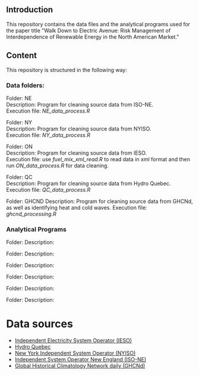 ## Introduction

This repository contains the data files and the analytical programs used for the paper title "Walk Down to Electric Avenue: Risk Management of Interdependence of Renewable Energy in the North American Market."

## Content

This repository is structured in the following way:

### Data folders:

Folder: NE  
Description: Program for cleaning source data from ISO-NE.  
Execution file: *NE_data_process.R*

Folder: NY  
Description: Program for cleaning source data from NYISO.  
Execution file: *NY_data_process.R*  

Folder: ON  
Description: Program for cleaning source data from IESO.  
Execution file: use *fuel_mix_xml_read.R* to read data in xml format and then run *ON_data_process.R* for data cleaning.

Folder: QC  
Description: Program for cleaning source data from Hydro Quebec.  
Execution file: *QC_data_process.R*

Folder: GHCND
Description: Program for cleaning source data from GHCNd, as well as identifying heat and cold waves.
Execution file: *ghcnd_processing.R*

### Analytical Programs

Folder:
Description:

Folder:
Description:

Folder:
Description:

Folder:
Description:

Folder:
Description:

Folder:
Description:


# Data sources
- [Independent Electricity System Operator (IESO)](https://www.ieso.ca/)
- [Hydro Quebec](https://www.hydroquebec.com/documents-data/open-data/electricity-generation-quebec/)
- [New York Independent System Operator (NYISO)](https://www.nyiso.com/)
- [Independent System Operator New England (ISO-NE)](https://www.iso-ne.com/])
- [Global Historical Climatology Network daily (GHCNd)](https://www.ncei.noaa.gov/products/land-based-station/global-historical-climatology-network-daily)
